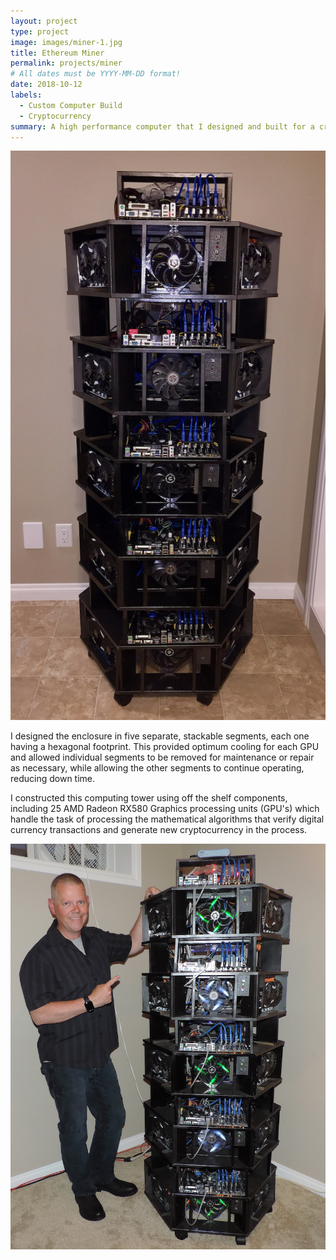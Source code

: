 ```yaml
---
layout: project
type: project
image: images/miner-1.jpg
title: Ethereum Miner
permalink: projects/miner
# All dates must be YYYY-MM-DD format!
date: 2018-10-12
labels:
  - Custom Computer Build
  - Cryptocurrency
summary: A high performance computer that I designed and built for a cryptocurrency mining venture.
---
```


<div class="ui horizontal segments">
  
  <div class="ui segment">
  <img class="ui centered medium rounded image" src="/images/miner-1.jpg">
  <div class="ui hidden divider"></div>
  <p>I designed the enclosure in five separate, stackable segments, each one having a hexagonal footprint. This provided optimum cooling for each GPU and allowed individual segments to be removed for maintenance or repair as necessary, while allowing the other segments to continue operating, reducing down time.</p>
  </div>
  
  <div class="ui segment">
  <p>I constructed this computing tower using off the shelf components, including 25 AMD Radeon RX580 Graphics processing units (GPU's) which handle the task of processing the mathematical algorithms that verify digital currency transactions and generate new cryptocurrency in the process.</p>
   <div class="ui hidden divider"></div>
   <div class="ui hidden divider"></div>
   <div class="ui hidden divider"></div>
    <div class="ui hidden divider"></div>
    <div class="ui hidden divider"></div>
    <div class="ui hidden divider"></div>
   <img class="ui centered medium rounded image" src="/images/miner-2.jpg">
    </div>
  </div>



 
